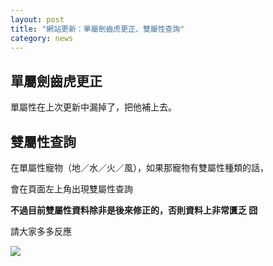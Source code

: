 ```yaml
---
layout: post
title: "網站更新：單屬劍齒虎更正、雙屬性查詢"
category: news
---
```


## 單屬劍齒虎更正

單屬性在上次更新中漏掉了，把他補上去。

## 雙屬性查詢

在單屬性寵物（地／水／火／風），如果那寵物有雙屬性種類的話，

會在頁面左上角出現雙屬性查詢

**不過目前雙屬性資料除非是後來修正的，否則資料上非常匱乏 囧**

請大家多多反應

![](http://i.imgur.com/PP3n5wD.png)
